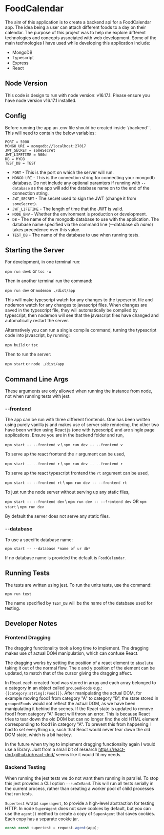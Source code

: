 # FoodCalendar
The aim of this application is to create a backend api for a FoodCalendar app. The idea being a user can attach different foods to a day on their calendar. The purpose of this project was to help me explore different technologies and concepts associated with web development. Some of the main technologies I have used while developing this application include: 

- MongoDB
- Typescript
- Express
- React 

## Node Version
This code is design to run with node version: v16.17.1. Please ensure you have node version v16.17.1 installed.

## Config
Before running the app an .env file should be created inside `/backend``. This will need to contain the below variables:

```
PORT = 5000
MONGO_URI = mongodb://localhost:27017
JWT_SECRET = someSecret
JWT_LIFETIME = 500d
DB = MYDB
TEST_DB = TEST
```

- `PORT` - This is the port on which the server will run.
- `MONGO_URI` - This is the connection string for connecting your mongodb database. Do not include any optional paramters if running with `--database` as the app will add the database name on to the end of the connection string.
- `JWT_SECRET` - The secret used to sign the JWT (change it from `someSecret`).
- `JWT_LIFETIME` - The length of time that the JWT is valid.
- `NODE_ENV` - Whether the environment is production or development.
- `DB` - The name of the mongodb database to use with the application. The database name specified via the command line (--database *db name*) takes precedence over this value.
- `TEST_DB` - The name of the database to use when running tests.

## Starting the Server
For development, in one terminal run:

`npm run devb` or `tsc -w`

Then in another terminal run the command: 

`npm run dev` or `nodemon ./dist/app`

This will make typescript watch for any changes to the typescript file and nodemon watch for any changes to javascript files. When changes are saved in the typescript file, they will automatically be compiled by typescript, then nodemon will see that the javascript files have changed and automatically restart the server. 

Alternatively you can run a single compile command, turning the typescript code into javascript, by running:

`npm build` or `tsc`

Then to run the server: 

`npm start` or `node ./dist/app`

## Command Line Args
These arguments are only allowed when running the instance from node, not when running tests with jest.

### --frontend
The app can be run with three different frontends. One has been written using purely vanilla js and makes use of server side rendering, the other two have been written using React js (one with typescript) and are single page applications. Ensure you are in the backend folder and run,

`npm start -- --frontend v` \ `npm run dev -- --frontend v` 

To serve up the react frontend the `r` argument can be used, 

`npm start -- --frontend r` \ `npm run dev -- --frontend r`

To serve up the react typescript frontend the `rt` argument can be used, 

`npm start -- --frontend rt` \ `npm run dev -- --frontend rt`

To just run the node server without serving up any static files,

`npm start -- --frontend dev` \ `npm run dev -- --frontend dev` OR `npm start` \ `npm run dev`

By default the server does not serve any static files.

### --database

To use a specific database name: 

`npm start -- --database *name of ur db*`

If no database name is provided the default is `FoodCalendar`. 

## Running Tests
The tests are written using jest. To run the units tests, use the command: 

`npm run test`

The name specified by `TEST_DB` will be the name of the database used for testing.

## Developer Notes

### Frontend Dragging
The dragging functionality took a long time to implement. The dragging makes use of actual DOM manipulation, which can confuse React.

The dragging works by setting the position of a react element to `absolute` taking it out of the normal flow. The x and y position of the element can be updated,
to match that of the cursor giving the dragging affect. 

In React each created food was stored in array and each array belonged to a category in an object called `groupedFoods` e.g.: `{[category:string]:Food[]}`. After manipulating the actual
DOM, for example moving food1 from category "A" to category "B", the state stored in `groupedFoods` would not reflect the actual DOM, as we have been manipulating it behind the scenes. If the React state is updated to remove food1 from category "A" React will throw an error. This is because React tries to tear down the old DOM but can no longer find the old HTML element corresponding to food1 in category "A". To prevent this from happening I had to set everything up, such that React would never tear down the old DOM state, which is a bit hackey. 

In the future when trying to implement dragging functionality again I would use a library. Just from a small bit of research https://react-dnd.github.io/react-dnd/ seems like it would fit my needs.

### Backend Testing
When running the jest tests we do not want them running in parallel. To stop this jest provides a CLI option `--runInBand`. This will run all tests serially in the current process, rather than creating a worker pool of child processes that run tests.

`Supertest` wraps `superagent`, to provide a high-level abstraction for testing HTTP. In node `SuperAgent` does not save cookies by default, but you can use the `agent()` method to create a copy of `SuperAgent` that saves cookies. Each copy has a separate cookie jar.

```typescript 
const const supertest = request.agent(app);
```
